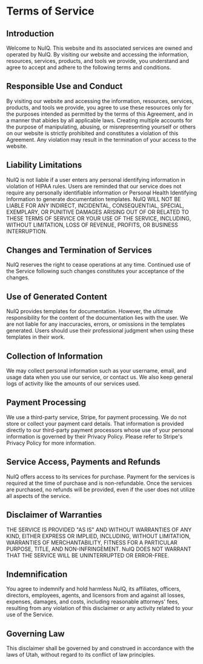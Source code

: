 # Terms of Service

## Introduction

Welcome to NuIQ. This website and its associated services are owned and operated by NuIQ. By visiting our website and accessing the information, resources, services, products, and tools we provide, you understand and agree to accept and adhere to the following terms and conditions.

## Responsible Use and Conduct

By visiting our website and accessing the information, resources, services, products, and tools we provide, you agree to use these resources only for the purposes intended as permitted by the terms of this Agreement, and in a manner that abides by all applicable laws. Creating multiple accounts for the purpose of manipulating, abusing, or misrepresenting yourself or others on our website is strictly prohibited and constitutes a violation of this Agreement. Any violation may result in the termination of your access to the website.

## Liability Limitations

NuIQ is not liable if a user enters any personal identifying information in violation of HIPAA rules. Users are reminded that our service does not require any personally identifiable information or Personal Health Identifying Information to generate documentation templates. NuIQ WILL NOT BE LIABLE FOR ANY INDIRECT, INCIDENTAL, CONSEQUENTIAL, SPECIAL, EXEMPLARY, OR PUNITIVE DAMAGES ARISING OUT OF OR RELATED TO THESE TERMS OF SERVICE OR YOUR USE OF THE SERVICE, INCLUDING, WITHOUT LIMITATION, LOSS OF REVENUE, PROFITS, OR BUSINESS INTERRUPTION.

## Changes and Termination of Services

NuIQ reserves the right to cease operations at any time. Continued use of the Service following such changes constitutes your acceptance of the changes.

## Use of Generated Content

NuIQ provides templates for documentation. However, the ultimate responsibility for the content of the documentation lies with the user. We are not liable for any inaccuracies, errors, or omissions in the templates generated. Users should use their professional judgment when using these templates in their work.

## Collection of Information

We may collect personal information such as your username, email, and usage data when you use our service, or contact us. We also keep general logs of activity like the amounts of our services used.

## Payment Processing

We use a third-party service, Stripe, for payment processing. We do not store or collect your payment card details. That information is provided directly to our third-party payment processors whose use of your personal information is governed by their Privacy Policy. Please refer to Stripe's Privacy Policy for more information.

## Service Access, Payments and Refunds

NuIQ offers access to its services for purchase. Payment for the services is required at the time of purchase and is non-refundable. Once the services are purchased, no refunds will be provided, even if the user does not utilize all aspects of the service.

## Disclaimer of Warranties

THE SERVICE IS PROVIDED "AS IS" AND WITHOUT WARRANTIES OF ANY KIND, EITHER EXPRESS OR IMPLIED, INCLUDING, WITHOUT LIMITATION, WARRANTIES OF MERCHANTABILITY, FITNESS FOR A PARTICULAR PURPOSE, TITLE, AND NON-INFRINGEMENT. NuIQ DOES NOT WARRANT THAT THE SERVICE WILL BE UNINTERRUPTED OR ERROR-FREE.

## Indemnification

You agree to indemnify and hold harmless NuIQ, its affiliates, officers, directors, employees, agents, and licensors from and against all losses, expenses, damages, and costs, including reasonable attorneys' fees, resulting from any violation of this disclaimer or any activity related to your use of the Service.

## Governing Law

This disclaimer shall be governed by and construed in accordance with the laws of Utah, without regard to its conflict of law principles.
